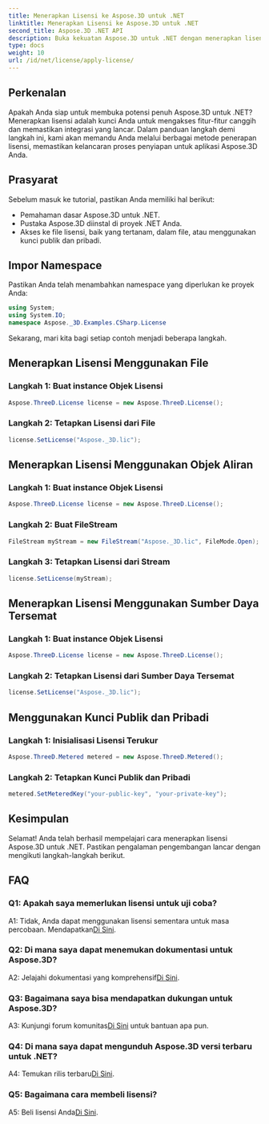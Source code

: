 ```yaml
---
title: Menerapkan Lisensi ke Aspose.3D untuk .NET
linktitle: Menerapkan Lisensi ke Aspose.3D untuk .NET
second_title: Aspose.3D .NET API
description: Buka kekuatan Aspose.3D untuk .NET dengan menerapkan lisensi secara lancar. Ikuti panduan langkah demi langkah kami untuk pengalaman integrasi yang lancar.
type: docs
weight: 10
url: /id/net/license/apply-license/
---
```

## Perkenalan

Apakah Anda siap untuk membuka potensi penuh Aspose.3D untuk .NET? Menerapkan lisensi adalah kunci Anda untuk mengakses fitur-fitur canggih dan memastikan integrasi yang lancar. Dalam panduan langkah demi langkah ini, kami akan memandu Anda melalui berbagai metode penerapan lisensi, memastikan kelancaran proses penyiapan untuk aplikasi Aspose.3D Anda.

## Prasyarat

Sebelum masuk ke tutorial, pastikan Anda memiliki hal berikut:

- Pemahaman dasar Aspose.3D untuk .NET.
- Pustaka Aspose.3D diinstal di proyek .NET Anda.
- Akses ke file lisensi, baik yang tertanam, dalam file, atau menggunakan kunci publik dan pribadi.

## Impor Namespace

Pastikan Anda telah menambahkan namespace yang diperlukan ke proyek Anda:

```csharp
using System;
using System.IO;
namespace Aspose._3D.Examples.CSharp.License
```

Sekarang, mari kita bagi setiap contoh menjadi beberapa langkah.

## Menerapkan Lisensi Menggunakan File

### Langkah 1: Buat instance Objek Lisensi

```csharp
Aspose.ThreeD.License license = new Aspose.ThreeD.License();
```

### Langkah 2: Tetapkan Lisensi dari File

```csharp
license.SetLicense("Aspose._3D.lic");
```

## Menerapkan Lisensi Menggunakan Objek Aliran

### Langkah 1: Buat instance Objek Lisensi

```csharp
Aspose.ThreeD.License license = new Aspose.ThreeD.License();
```

### Langkah 2: Buat FileStream

```csharp
FileStream myStream = new FileStream("Aspose._3D.lic", FileMode.Open);
```

### Langkah 3: Tetapkan Lisensi dari Stream

```csharp
license.SetLicense(myStream);
```

## Menerapkan Lisensi Menggunakan Sumber Daya Tersemat

### Langkah 1: Buat instance Objek Lisensi

```csharp
Aspose.ThreeD.License license = new Aspose.ThreeD.License();
```

### Langkah 2: Tetapkan Lisensi dari Sumber Daya Tersemat

```csharp
license.SetLicense("Aspose._3D.lic");
```

## Menggunakan Kunci Publik dan Pribadi

### Langkah 1: Inisialisasi Lisensi Terukur

```csharp
Aspose.ThreeD.Metered metered = new Aspose.ThreeD.Metered();
```

### Langkah 2: Tetapkan Kunci Publik dan Pribadi

```csharp
metered.SetMeteredKey("your-public-key", "your-private-key");
```

## Kesimpulan

Selamat! Anda telah berhasil mempelajari cara menerapkan lisensi Aspose.3D untuk .NET. Pastikan pengalaman pengembangan lancar dengan mengikuti langkah-langkah berikut.

## FAQ

### Q1: Apakah saya memerlukan lisensi untuk uji coba?

 A1: Tidak, Anda dapat menggunakan lisensi sementara untuk masa percobaan. Mendapatkan[Di Sini](https://purchase.aspose.com/temporary-license/).

### Q2: Di mana saya dapat menemukan dokumentasi untuk Aspose.3D?

 A2: Jelajahi dokumentasi yang komprehensif[Di Sini](https://reference.aspose.com/3d/net/).

### Q3: Bagaimana saya bisa mendapatkan dukungan untuk Aspose.3D?

 A3: Kunjungi forum komunitas[Di Sini](https://forum.aspose.com/c/3d/18) untuk bantuan apa pun.

### Q4: Di mana saya dapat mengunduh Aspose.3D versi terbaru untuk .NET?

 A4: Temukan rilis terbaru[Di Sini](https://releases.aspose.com/3d/net/).

### Q5: Bagaimana cara membeli lisensi?

 A5: Beli lisensi Anda[Di Sini](https://purchase.aspose.com/buy).
